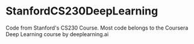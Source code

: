 # StanfordCS230DeepLearning
Code from Stanford's CS230 Course. Most code belongs to the Coursera Deep Learning course by deeplearning.ai
